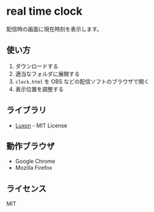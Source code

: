 real time clock
===============

配信時の画面に現在時刻を表示します。

## 使い方
1. ダウンロードする
1. 適当なフォルダに展開する
1. `clock.html` を OBS などの配信ソフトのブラウザで開く
1. 表示位置を調整する

## ライブラリ

* [Luxon](https://moment.github.io/luxon/) - MIT License

## 動作ブラウザ

* Google Chrome
* Mozilla Firefox

## ライセンス
MIT
